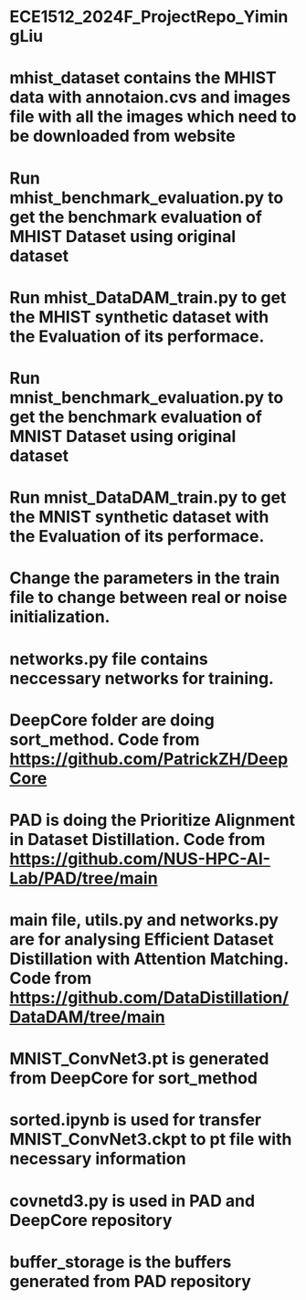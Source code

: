 # ECE1512_2024F_ProjectRepo_YimingLiu

# mhist_dataset contains the MHIST data with annotaion.cvs and images file with all the images which need to be downloaded from website
# Run mhist_benchmark_evaluation.py to get the benchmark evaluation of MHIST Dataset using original dataset
# Run mhist_DataDAM_train.py to get the MHIST synthetic dataset with the Evaluation of its performace.
# Run mnist_benchmark_evaluation.py to get the benchmark evaluation of MNIST Dataset using original dataset
# Run mnist_DataDAM_train.py to get the MNIST synthetic dataset with the Evaluation of its performace.
# Change the parameters in the train file to change between real or noise initialization.
# networks.py file contains neccessary networks for training.
# DeepCore folder are doing sort_method. Code from https://github.com/PatrickZH/DeepCore
# PAD is doing the Prioritize Alignment in Dataset Distillation. Code from https://github.com/NUS-HPC-AI-Lab/PAD/tree/main
# main file, utils.py and networks.py are for analysing Efficient Dataset Distillation with Attention Matching. Code from https://github.com/DataDistillation/DataDAM/tree/main
# MNIST_ConvNet3.pt is generated from DeepCore for sort_method
# sorted.ipynb is used for transfer MNIST_ConvNet3.ckpt to pt file with necessary information
# covnetd3.py is used in PAD and DeepCore repository
# buffer_storage is the buffers generated from PAD repository
